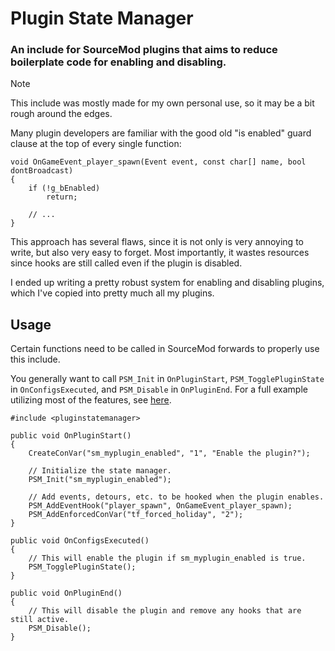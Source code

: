 # Plugin State Manager

### An include for SourceMod plugins that aims to reduce boilerplate code for enabling and disabling.

> [!NOTE]  
> This include was mostly made for my own personal use, so it may be a bit rough around the edges.

Many plugin developers are familiar with the good old "is enabled" guard clause at the top of every single function:

```sourcepawn
void OnGameEvent_player_spawn(Event event, const char[] name, bool dontBroadcast)
{
    if (!g_bEnabled)
        return;
    
    // ...
}
```

This approach has several flaws, since it is not only is very annoying to write, but also very easy to forget. Most importantly, it wastes resources since hooks are still called even if the plugin is disabled.

I ended up writing a pretty robust system for enabling and disabling plugins, which I've copied into pretty much all my plugins.

## Usage

Certain functions need to be called in SourceMod forwards to properly use this include.

You generally want to call `PSM_Init` in `OnPluginStart`, `PSM_TogglePluginState` in `OnConfigsExecuted`, and `PSM_Disable` in `OnPluginEnd`. For a full example utilizing most of the features, see [here](https://github.com/Mikusch/PluginStateManager/blob/master/addons/sourcemod/scripting/pluginstatemanager_test.sp).

```sourcepawn
#include <pluginstatemanager>

public void OnPluginStart()
{
	CreateConVar("sm_myplugin_enabled", "1", "Enable the plugin?");
	
	// Initialize the state manager.
	PSM_Init("sm_myplugin_enabled");
	
	// Add events, detours, etc. to be hooked when the plugin enables.
	PSM_AddEventHook("player_spawn", OnGameEvent_player_spawn);
	PSM_AddEnforcedConVar("tf_forced_holiday", "2");
}

public void OnConfigsExecuted()
{
	// This will enable the plugin if sm_myplugin_enabled is true.
	PSM_TogglePluginState();
}

public void OnPluginEnd()
{
	// This will disable the plugin and remove any hooks that are still active.
	PSM_Disable();
}
```